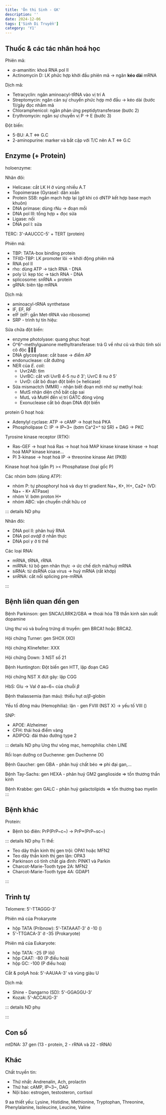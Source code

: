 ```yaml
---
title: 'Ôn thi Sinh - GK'
description: ''
date: 2024-12-06
tags: ['Sinh Di Truyền']
category: 'Y1'
---
```

<!-- <span v-for="n in 10">{{ n }}</span> -->

## Thuốc & các tác nhân hoá học

Phiên mã:

* $\alpha$-amanitin: khoá RNA pol II
* Actinomycin D: LK phức hợp khởi đầu phiên mã $\to$ ngăn **kéo dài** mRNA

Dịch mã:

* Tetracyclin: ngăn aminoacyl-tRNA vào vị trí A
* Streptomycin: ngăn cản sự chuyển phức hợp mở đầu → kéo dài (bước 1)/gây đọc nhầm mã
* Chloramphenicol: ngăn phản ứng peptidytransferase (bước 2)
* Erythromycin: ngăn sự chuyển vị P → E (bước 3)

Đột biến:

* 5-BU: A.T $\Leftrightarrow$ G.C
* 2-aminopurine: marker và bắt cặp với T/C nên A.T $\Leftrightarrow$ G.C


## Enzyme (+ Protein)

holoenzyme:

Nhân đôi:

* Helicase: cắt LK H ở vùng nhiều A.T
* Topoimerase (Gyrase): dãn xoắn
* Protein SSB: ngăn mạch hợp lại (gỡ khi có dNTP kết hợp base mạch khuôn)
* DNA primase: dùng rNu $\to$ đoạn mồi
* DNA pol III: tổng hợp + đọc sửa
* Ligase: nối
* DNA pol I: sửa

TERC: 3'-AAUCCC-5' + TERT (protein)

Phiên mã:

* TBP: TATA-box binding protein
* TFIID-TBP: LK promoter lõi $\to$ khởi động phiên mã
* RNA pol II
* rho: dùng ATP $\to$ tách RNA - DNA
* poly U: kẹp tóc $\to$ tách RNA - DNA
* splicosome: snRNA + protein
* gRNA: biên tập mRNA

Dịch mã:

* aminoacyl-tRNA synthetase
* IF, EF, RF
* eIF (eIF: gắn Met-tRNA vào ribosome)
* SRP - trình tự tín hiệu:

Sửa chữa đột biến:

* enzyme photolyase: quang phục hoạt
* O^6^-methylguanone  methyltransferase: trả G về như cũ và thức tỉnh sói cô độc 🐧🐧🐧
* DNA glycosylase: cắt base $\to$ điểm AP
* endonuclease: cắt đường
* NER của _E. coli_:
    * Uvr2AB: tìm
    * UvrBC: cắt với UvrB 4-5 nu ở 3'; UvrC 8 nu ở 5'
    * UvrD: cắt bỏ đoạn đột biến ($\approx$ helicase)
* Sửa mismactch (MMR) - nhận biết đoạn mới nhờ sự methyl hoá:
    * MutS nhận diện chỗ bắt cặp sai
    * MutL và MutH đến vị trí GATC đóng vòng
    * Exonuclease cắt bỏ đoạn DNA đột biến


protein G hoạt hoá:

* Adenylyl cyclase: ATP $\to$ cAMP $\to$ hoạt hoá PKA
* Phospholipase C: IP $\to$ IP~3~ (bơm Ca^2+^ từ SR) + DAG $\to$ PKC

Tyrosine kinase receptor (RTK):

* Ras-GEF $\to$ hoạt hoá Ras $\to$ hoạt hoá MAP kinase kinase kinase $\to$ hoạt hoá MAP kinase kinase...
* PI 3-kinase $\to$ hoạt hoá IP $\to$ threonine kinase Akt (PKB)

Kinase hoạt hoá (gắn P) >< Phosphatase (loại gốc P)

Các nhóm bơm (dùng ATP):

* nhóm P: tự phosphoryl hoá và duy trì gradient Na+, K+, H+, Ca2+ (VD: Na+ - K+ ATPase)
* nhóm V: bơm proton H+
* nhóm ABC: vận chuyển chất hữu cơ

::: details ND phụ

Nhân đôi:

* DNA pol II: phân huỷ RNA
* DNA pol $\alpha và \beta$ ở nhân thực
* DNA pol $\gamma$ ở ti thể


Các loại RNA:

* mRNA, tRNA, rRNA
* miRNA: từ bộ gen nhân thực $\to$ ức chế dịch mã/huỷ mRNA
* siRNA: từ dsRNA của virus $\to$ huỷ mRNA (rất khớp)
* snRNA: cắt nối splicing pre-mRNA

:::


## Bệnh liên quan đến gen

Bệnh Parkinson: gen SNCA/LRRK2/GBA $\Rightarrow$ thoái hóa TB thần kinh sản xuất dopamine

Ung thư vú và buồng trứng di truyền: gen BRCA1 hoặc BRCA2.

Hội chứng Turner: gen SHOX (XO)

Hội chứng Klinefelter: XXX

Hội chứng Down: 3 NST số 21

Bệnh Huntington: Đột biến gen HTT, lặp đoạn CAG

Hội chứng NST X đứt gãy: lặp CGG

HbS: Glu $\to$ Val ở aa~6~ của chuỗi $\beta$

Bệnh thalassemia (tan máu): thiếu hụt $\alpha/\beta$-globin

Yếu tố đông máu (Hemophilia): lặn - gen FVIII (NST X) $\to$ yếu tố VIII ()

SNP:

* APOE: Alzheimer
* CFH: thái hoá điểm vàng
* ADIPOQ: đái tháo đường type 2

::: details ND phụ
Ung thư võng mạc, hemophilia: chèn LINE

Rối loạn dưỡng cơ Duchenne: gen Duchenne (X)

Bệnh Gaucher: gen GBA - phân huỷ chất béo $\Rightarrow$ phì đại gan,...

Bệnh Tay-Sachs: gen HEXA - phân huỷ GM2 ganglioside $\Rightarrow$ tổn thương thần kinh

Bệnh Krabbe: gen GALC - phân huỷ galactolipids $\Rightarrow$ tổn thương bao myelin
:::

## Bệnh khác

Protein:

* Bệnh bò điên: PrP(PrP~c~) $\to$ PrP*(PrP~sc~)

::: details ND phụ
Ti thể:

* Teo dây thần kinh thị gen trội: OPA1 hoặc MFN2
* Teo dây thần kinh thị gen lặn: OPA3
* Parkinson có tính chất gia đình: PINK1 và Parkin
* Charcot-Marie-Tooth type 2A: MFN2
* Charcot-Marie-Tooth type 4A: GDAP1

:::

## Trình tự

Telomere: 5'-TTAGGG-3'

Phiên mã của Prokaryote


* hộp TATA (Pribnow): 5'-TATAAAT-3' ở -10 ()
* 5'-TTGACA-3' ở -35 (Prokaryote)

Phiên mã của Eukaryote:

* hộp TATA: -25 (P lõi)
* hộp CAAT: -80 (P điều hoà)
* hộp GC: -100 (P điều hoà)

Cắt & polyA hoá: 5'-AAUAA-3' và vùng giàu U

Dịch mã:

* Shine - Dangarno (SD): 5'-GGAGGU-3'
* Kozak: 5'-ACCAUG-3'

::: details ND phụ

:::

## Con số

mtDNA: 37 gen (13 - protein, 2 - rRNA và 22 - tRNA)

## Khác

Chất truyền tin:

* Thứ nhất: Andrenalin, Ach, prolactin
* Thứ hai: cAMP, IP~3~, DAG
* Nội bào: estrogen, testosteron, cortisol

9 aa thiết yếu: Lysine, Histidine, Methionine, Tryptophan, Threonine, Phenylalanine, Isoleucine, Leucine, Valine
